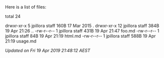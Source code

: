 Here is a list of files:

<!--tmpl:ls -alh -->total 24
drwxr-xr-x   5 jpillora  staff   160B 17 Mar  2015 .
drwxr-xr-x  12 jpillora  staff   384B 19 Apr 21:26 ..
-rw-r--r--   1 jpillora  staff   431B 19 Apr 21:47 foo.md
-rw-r--r--   1 jpillora  staff    84B 19 Apr 21:19 html.md
-rw-r--r--   1 jpillora  staff   588B 19 Apr 21:19 usage.md
<!--/tmpl-->

_Updated on <!--tmpl,chomp:date -->Fri 19 Apr 2019 21:48:12 AEST<!--/tmpl-->_
